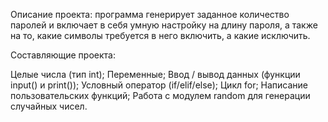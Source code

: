 Описание проекта: программа генерирует заданное количество паролей и включает в себя умную настройку на длину пароля, 
а также на то, какие символы требуется в него включить, а какие исключить.

Составляющие проекта:

Целые числа (тип int);
Переменные;
Ввод / вывод данных (функции input() и print());
Условный оператор (if/elif/else);
Цикл for;
Написание пользовательских функций;
Работа с модулем random для генерации случайных чисел.
